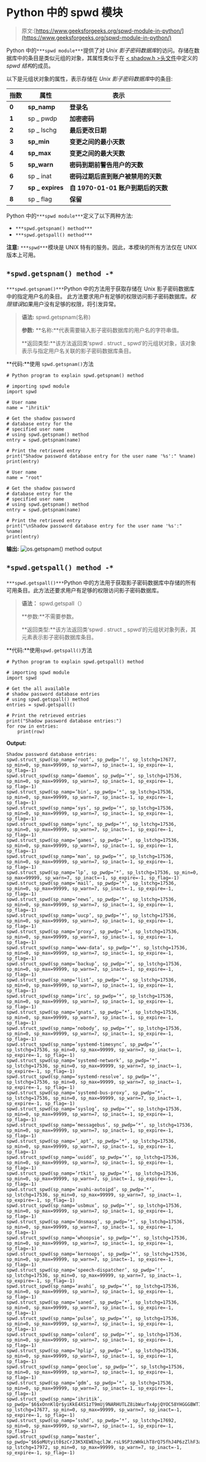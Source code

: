 # Python 中的 spwd 模块

> 原文:[https://www.geeksforgeeks.org/spwd-module-in-python/](https://www.geeksforgeeks.org/spwd-module-in-python/)

Python 中的`***spwd module***`提供了对 *Unix 影子密码数据库*的访问。存储在数据库中的条目是类似元组的对象，其属性类似于在 [< shadow.h >头文件](http://man7.org/linux/man-pages/man3/shadow.3.html)中定义的 *spwd 结构*的成员。

以下是元组状对象的属性，表示存储在 *Unix 影子密码数据库*中的条目:

| **指数** | **属性** | **表示** |
| --- | --- | --- |
| **0** | **sp_namp** | **登录名** |
| **1** | sp _ pwdp | **加密密码** |
| **2** | sp _ lschg | **最后更改日期** |
| **3** | **sp_min** | **变更之间的最小天数** |
| **4** | **sp_max** | **变更之间的最大天数** |
| **5** | **sp_warn** | **密码到期前警告用户的天数** |
| **6** | sp _ inat | **密码过期后直到账户被禁用的天数** |
| **7** | **sp _ expires** | **自 1970-01-01 账户到期后的天数** |
| **8** | sp _ flag | **保留** |

Python 中的`***spwd module***`定义了以下两种方法:

*   `***spwd.getspnam() method***`
*   `***spwd.getspall() method***`

**注意:** `***spwd***`模块是 UNIX 特有的服务。因此，本模块的所有方法仅在 UNIX 版本上可用。

## `*spwd.getspnam() method -*`

`***spwd.getspnam()***`Python 中的方法用于获取存储在 Unix 影子密码数据库中的指定用户名的条目。
此方法要求用户有足够的权限访问影子密码数据库。*权限错误*如果用户没有足够的权限，将引发异常。

> **语法:** spwd.getspnam(名称)
> 
> **参数:**
> **名称:**代表需要输入影子密码数据库的用户名的字符串值。
> 
> **返回类型:**该方法返回类‘spwd . struct _ spwd’的元组状对象，该对象表示与指定用户名关联的影子密码数据库条目。

**代码:**使用 `spwd.getspnam()`方法

```
# Python program to explain spwd.getspnam() method

# importing spwd module 
import spwd

# User name
name = "ihritik"

# Get the shadow password
# database entry for the
# specified user name
# using spwd.getspnam() method
entry = spwd.getspnam(name)

# Print the retrieved entry
print("Shadow password database entry for the user name '%s':" %name)
print(entry)

# User name
name = "root"

# Get the shadow password
# database entry for the
# specified user name
# using spwd.getspnam() method
entry = spwd.getspnam(name)

# Print the retrieved entry
print("\nShadow password database entry for the user name '%s':" %name)
print(entry)
```

**输出:**
![os.getspnam() method output](img/7d5417d8df709ab50242ab2e5119e1fb.png)

## `*spwd.getspall() method -*`

`***spwd.getspall()***`Python 中的方法用于获取影子密码数据库中存储的所有可用条目。此方法还要求用户有足够的权限访问影子密码数据库。

> **语法：** spwd.getspall（）
> 
> **参数:**不需要参数。
> 
> **返回类型:**该方法返回类‘spwd . struct _ spwd’的元组状对象列表，其元素表示影子密码数据库条目。

**代码:**使用`spwd.getspall()`方法

```
# Python program to explain spwd.getspall() method

# importing spwd module 
import spwd

# Get the all available 
# shadow password database entries
# using spwd.getspall() method
entries = spwd.getspall()

# Print the retrieved entries
print("Shadow password database entries:")
for row in entries:
    print(row)
```

**Output:**

```
Shadow password database entries:
spwd.struct_spwd(sp_namp=’root’, sp_pwdp=’!’, sp_lstchg=17677, sp_min=0, sp_max=99999, sp_warn=7, sp_inact=-1, sp_expire=-1, sp_flag=-1)
spwd.struct_spwd(sp_namp=’daemon’, sp_pwdp=’*’, sp_lstchg=17536, sp_min=0, sp_max=99999, sp_warn=7, sp_inact=-1, sp_expire=-1, sp_flag=-1)
spwd.struct_spwd(sp_namp=’bin’, sp_pwdp=’*’, sp_lstchg=17536, sp_min=0, sp_max=99999, sp_warn=7, sp_inact=-1, sp_expire=-1, sp_flag=-1)
spwd.struct_spwd(sp_namp=’sys’, sp_pwdp=’*’, sp_lstchg=17536, sp_min=0, sp_max=99999, sp_warn=7, sp_inact=-1, sp_expire=-1, sp_flag=-1)
spwd.struct_spwd(sp_namp=’sync’, sp_pwdp=’*’, sp_lstchg=17536, sp_min=0, sp_max=99999, sp_warn=7, sp_inact=-1, sp_expire=-1, sp_flag=-1)
spwd.struct_spwd(sp_namp=’games’, sp_pwdp=’*’, sp_lstchg=17536, sp_min=0, sp_max=99999, sp_warn=7, sp_inact=-1, sp_expire=-1, sp_flag=-1)
spwd.struct_spwd(sp_namp=’man’, sp_pwdp=’*’, sp_lstchg=17536, sp_min=0, sp_max=99999, sp_warn=7, sp_inact=-1, sp_expire=-1, sp_flag=-1)
spwd.struct_spwd(sp_namp=’lp’, sp_pwdp=’*’, sp_lstchg=17536, sp_min=0, sp_max=99999, sp_warn=7, sp_inact=-1, sp_expire=-1, sp_flag=-1)
spwd.struct_spwd(sp_namp=’mail’, sp_pwdp=’*’, sp_lstchg=17536, sp_min=0, sp_max=99999, sp_warn=7, sp_inact=-1, sp_expire=-1, sp_flag=-1)
spwd.struct_spwd(sp_namp=’news’, sp_pwdp=’*’, sp_lstchg=17536, sp_min=0, sp_max=99999, sp_warn=7, sp_inact=-1, sp_expire=-1, sp_flag=-1)
spwd.struct_spwd(sp_namp=’uucp’, sp_pwdp=’*’, sp_lstchg=17536, sp_min=0, sp_max=99999, sp_warn=7, sp_inact=-1, sp_expire=-1, sp_flag=-1)
spwd.struct_spwd(sp_namp=’proxy’, sp_pwdp=’*’, sp_lstchg=17536, sp_min=0, sp_max=99999, sp_warn=7, sp_inact=-1, sp_expire=-1, sp_flag=-1)
spwd.struct_spwd(sp_namp=’www-data’, sp_pwdp=’*’, sp_lstchg=17536, sp_min=0, sp_max=99999, sp_warn=7, sp_inact=-1, sp_expire=-1, sp_flag=-1)
spwd.struct_spwd(sp_namp=’backup’, sp_pwdp=’*’, sp_lstchg=17536, sp_min=0, sp_max=99999, sp_warn=7, sp_inact=-1, sp_expire=-1, sp_flag=-1)
spwd.struct_spwd(sp_namp=’list’, sp_pwdp=’*’, sp_lstchg=17536, sp_min=0, sp_max=99999, sp_warn=7, sp_inact=-1, sp_expire=-1, sp_flag=-1)
spwd.struct_spwd(sp_namp=’irc’, sp_pwdp=’*’, sp_lstchg=17536, sp_min=0, sp_max=99999, sp_warn=7, sp_inact=-1, sp_expire=-1, sp_flag=-1)
spwd.struct_spwd(sp_namp=’gnats’, sp_pwdp=’*’, sp_lstchg=17536, sp_min=0, sp_max=99999, sp_warn=7, sp_inact=-1, sp_expire=-1, sp_flag=-1)
spwd.struct_spwd(sp_namp=’nobody’, sp_pwdp=’*’, sp_lstchg=17536, sp_min=0, sp_max=99999, sp_warn=7, sp_inact=-1, sp_expire=-1, sp_flag=-1)
spwd.struct_spwd(sp_namp=’systemd-timesync’, sp_pwdp=’*’, sp_lstchg=17536, sp_min=0, sp_max=99999, sp_warn=7, sp_inact=-1, sp_expire=-1, sp_flag=-1)
spwd.struct_spwd(sp_namp=’systemd-network’, sp_pwdp=’*’, sp_lstchg=17536, sp_min=0, sp_max=99999, sp_warn=7, sp_inact=-1, sp_expire=-1, sp_flag=-1)
spwd.struct_spwd(sp_namp=’systemd-resolve’, sp_pwdp=’*’, sp_lstchg=17536, sp_min=0, sp_max=99999, sp_warn=7, sp_inact=-1, sp_expire=-1, sp_flag=-1)
spwd.struct_spwd(sp_namp=’systemd-bus-proxy’, sp_pwdp=’*’, sp_lstchg=17536, sp_min=0, sp_max=99999, sp_warn=7, sp_inact=-1, sp_expire=-1, sp_flag=-1)
spwd.struct_spwd(sp_namp=’syslog’, sp_pwdp=’*’, sp_lstchg=17536, sp_min=0, sp_max=99999, sp_warn=7, sp_inact=-1, sp_expire=-1, sp_flag=-1)
spwd.struct_spwd(sp_namp=’messagebus’, sp_pwdp=’*’, sp_lstchg=17536, sp_min=0, sp_max=99999, sp_warn=7, sp_inact=-1, sp_expire=-1, sp_flag=-1)
spwd.struct_spwd(sp_namp=’_apt’, sp_pwdp=’*’, sp_lstchg=17536, sp_min=0, sp_max=99999, sp_warn=7, sp_inact=-1, sp_expire=-1, sp_flag=-1)
spwd.struct_spwd(sp_namp=’uuidd’, sp_pwdp=’*’, sp_lstchg=17536, sp_min=0, sp_max=99999, sp_warn=7, sp_inact=-1, sp_expire=-1, sp_flag=-1)
spwd.struct_spwd(sp_namp=’rtkit’, sp_pwdp=’*’, sp_lstchg=17536, sp_min=0, sp_max=99999, sp_warn=7, sp_inact=-1, sp_expire=-1, sp_flag=-1)
spwd.struct_spwd(sp_namp=’avahi-autoipd’, sp_pwdp=’*’, sp_lstchg=17536, sp_min=0, sp_max=99999, sp_warn=7, sp_inact=-1, sp_expire=-1, sp_flag=-1)
spwd.struct_spwd(sp_namp=’usbmux’, sp_pwdp=’*’, sp_lstchg=17536, sp_min=0, sp_max=99999, sp_warn=7, sp_inact=-1, sp_expire=-1, sp_flag=-1)
spwd.struct_spwd(sp_namp=’dnsmasq’, sp_pwdp=’*’, sp_lstchg=17536, sp_min=0, sp_max=99999, sp_warn=7, sp_inact=-1, sp_expire=-1, sp_flag=-1)
spwd.struct_spwd(sp_namp=’whoopsie’, sp_pwdp=’*’, sp_lstchg=17536, sp_min=0, sp_max=99999, sp_warn=7, sp_inact=-1, sp_expire=-1, sp_flag=-1)
spwd.struct_spwd(sp_namp=’kernoops’, sp_pwdp=’*’, sp_lstchg=17536, sp_min=0, sp_max=99999, sp_warn=7, sp_inact=-1, sp_expire=-1, sp_flag=-1)
spwd.struct_spwd(sp_namp=’speech-dispatcher’, sp_pwdp=’!’, sp_lstchg=17536, sp_min=0, sp_max=99999, sp_warn=7, sp_inact=-1, sp_expire=-1, sp_flag=-1)
spwd.struct_spwd(sp_namp=’avahi’, sp_pwdp=’*’, sp_lstchg=17536, sp_min=0, sp_max=99999, sp_warn=7, sp_inact=-1, sp_expire=-1, sp_flag=-1)
spwd.struct_spwd(sp_namp=’saned’, sp_pwdp=’*’, sp_lstchg=17536, sp_min=0, sp_max=99999, sp_warn=7, sp_inact=-1, sp_expire=-1, sp_flag=-1)
spwd.struct_spwd(sp_namp=’pulse’, sp_pwdp=’*’, sp_lstchg=17536, sp_min=0, sp_max=99999, sp_warn=7, sp_inact=-1, sp_expire=-1, sp_flag=-1)
spwd.struct_spwd(sp_namp=’colord’, sp_pwdp=’*’, sp_lstchg=17536, sp_min=0, sp_max=99999, sp_warn=7, sp_inact=-1, sp_expire=-1, sp_flag=-1)
spwd.struct_spwd(sp_namp=’hplip’, sp_pwdp=’*’, sp_lstchg=17536, sp_min=0, sp_max=99999, sp_warn=7, sp_inact=-1, sp_expire=-1, sp_flag=-1)
spwd.struct_spwd(sp_namp=’geoclue’, sp_pwdp=’*’, sp_lstchg=17536, sp_min=0, sp_max=99999, sp_warn=7, sp_inact=-1, sp_expire=-1, sp_flag=-1)
spwd.struct_spwd(sp_namp=’gdm’, sp_pwdp=’*’, sp_lstchg=17536, sp_min=0, sp_max=99999, sp_warn=7, sp_inact=-1, sp_expire=-1, sp_flag=-1)
spwd.struct_spwd(sp_namp=’ihritik’, sp_pwdp=’$6$xOnnKlQr$yiKkE4XS1zT9mUj9NARHUTLZ8ibWurTx4pjQYOC58YHGGGBWTI3GIFKU4RUWC99JmPZIsfSlSvtm1GAyJL1G41′, sp_lstchg=17677, sp_min=0, sp_max=99999, sp_warn=7, sp_inact=-1, sp_expire=-1, sp_flag=-1)
spwd.struct_spwd(sp_namp=’sshd’, sp_pwdp=’*’, sp_lstchg=17692, sp_min=0, sp_max=99999, sp_warn=7, sp_inact=-1, sp_expire=-1, sp_flag=-1)
spwd.struct_spwd(sp_namp=’master’, sp_pwdp=’$6$oMUtyit0$zCrJ3K5XEWEhqclJW.rsL9SP3zWHkLhT8rQ75fhJ4P6zZlhF3aOfymQT8A/VRqkJrutWCuWXvaekMUP/IIgFG1′, sp_lstchg=17972, sp_min=0, sp_max=99999, sp_warn=7, sp_inact=-1, sp_expire=-1, sp_flag=-1)
```